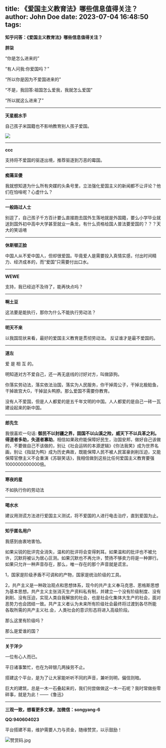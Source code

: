 title: 《爱国主义教育法》哪些信息值得关注？
author: John Doe
date: 2023-07-04 16:48:50
tags:
---
**知乎问答：《爱国主义教育法》哪些信息值得关注？**<!--more-->

**胖柒**

“你是怎么进来的”

“有人问我:你爱国吗？”

“所以你是因为不爱国进来的”

“不是，我回答:祖国怎么爱我，我就怎么爱国”

“所以就这么进来了”
- - -
**天星舰水手**

自己孩子米国籍也不影响教育别人孩子爱国。

![](/images/20230705001.png)
- - -
**ccc**

支持将不爱国的驱逐出境，推荐驱逐到万恶的霉国。
- - -
**痴蔫呆傻**

我就想知道为什么所有央媒的头条号里，立法强化爱国主义的新闻都不让评论？他们在怕啥呢？心虚什么？
- - -
**一般路过人士**

别逗了，自己孩子千方百计要么直接跑去国外生落地就是外国籍，要么小学毕业就送到国外初中高中大学甚至就业一条龙，有什么资格给国人普法要爱国的？？？天大的笑话唷
- - -
**休斯顿正脸**

中国人从不爱中国人，但却很爱国。毕竟爱人是需要投入真情实感，付出时间精力、经济成本的，而“爱国”只需要付出口水。
- - -
**WEWE**

支持，我已经迫不及待了，能再快点吗？
- - -
**啊土豆**

这法要是能执行，那你为什么不能执行劳动法？
- - -
**明天不来**

以我国现状来看，最好的爱国主义教育是贯彻劳动法。
反证谁才是最不爱国的。
- - -
**道左**

爱 是 相 互 的。

明知道对方不爱自己，还一再无底线的讨好对方，叫做舔狗。

你落实劳动法，落实依法治国，落实为人民服务，你干掉周公子，干掉北极鲶鱼，干掉故宫大G，干掉鼠头鸭脖。那么爱国不需要你教育。

没有人不爱国，但是人人都爱的是五千年文明的中国。人人都爱的是自己一砖一瓦建设起来的新中国。
- - -
**郎先生**

我很喜欢一句话: **御民不以封疆之界，固国不以山溪之险，威天下不以兵革之利。得道者多助，失道者寡助**。相信如果政府能保障好民生，治国安邦，做好自己该做的，不要做自己不该做的，别让《社会运转的本源逻辑》《你法我笑》成为世界名画，别让《指鼠为鸭》成为历史典故，既能保障人民不被人民富豪剥削压迫，又能保障官僚主义不会重演《苏联笑话》，我相信做到这些比任何爱国主义教育要强1000000000000倍。
- - -
**寒夜的星**

不如执行你的劳动法
- - -
**喝水水**

建议用测谎方法进行爱国主义测试，将不爱国的人进行电击治疗，直到爱国为止。
- - -
**知乎匿名用户**

我感到由衷地害怕。

如果尖锐的批评完全消失，温和的批评将会变得刺耳。如果温和的批评也不被允许，沉默将被认为居心叵测。如果沉默也不再允许，赞扬不够卖力将是一种罪行。如果只允许一种声音存在，那么，唯一存在的那个声音就是谎言。

1，国家是阶级矛盾不可调和的产物，国家是统治阶级的工具。

2，共产主义是一种政治观点和思想体系，现今的共产主义奉马克思、恩格斯思想为基本思想。共产主义主张消灭生产资料私有制，并建立一个没有阶级制度、没有剥削、没有压迫，实现人类自我解放的社会，也是社会化集体大生产的社会，面对恶势力也会团结一致。共产主义者认为未来所有阶级社会最终将过渡到各尽所能 各取所需的共产主义社.会，人类社会的意识形态将进入高级阶段。

那么这里有阶级吗？

那么是爱谁的国？
- - -
**关于洋少**

一位有心人而已。

平日诸事繁忙，也在为碎银几两操劳不止。

搭建这个平台，是为了让大家能听听不同的声音，兼听则明，偏信则暗。

巨大的建筑，总是一木一石叠起来的，我们何尝做做这一木一石呢？我时常做些零碎事，就是为此！——《鲁迅》

---

**三观一致，想看更多文章，加微信：songyang-6**

**QQ:940604023**  


平台搭建不易，维护需要人力与资金，随缘赞赏，以示鼓励！

![赞赏码.jpg](/images/zanshang.jpg)